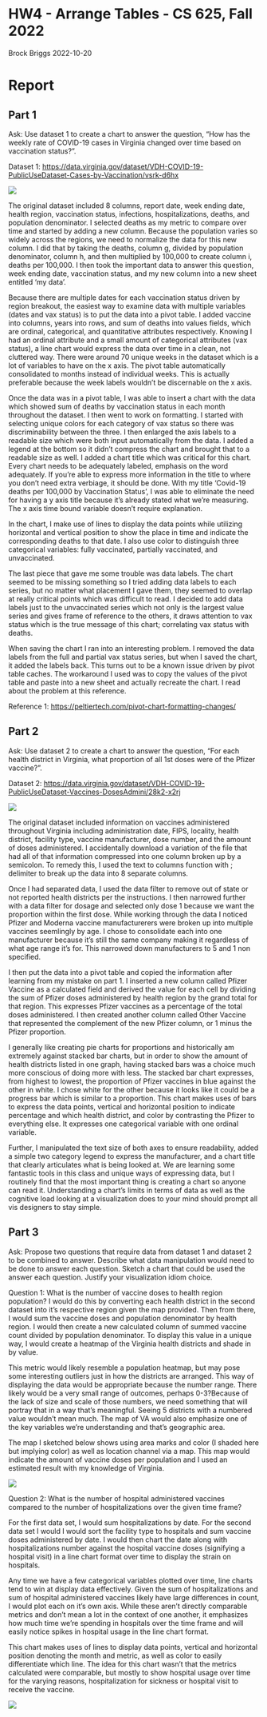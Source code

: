 HW4 - Arrange Tables - CS 625, Fall 2022
================
Brock Briggs
2022-10-20

# Report

## Part 1

Ask: Use dataset 1 to create a chart to answer the question, “How has
the weekly rate of COVID-19 cases in Virginia changed over time based on
vaccination status?”.

Dataset 1:
<https://data.virginia.gov/dataset/VDH-COVID-19-PublicUseDataset-Cases-by-Vaccination/vsrk-d6hx>

![](Part1.png)

The original dataset included 8 columns, report date, week ending date,
health region, vaccination status, infections, hospitalizations, deaths,
and population denominator. I selected deaths as my metric to compare
over time and started by adding a new column. Because the population
varies so widely across the regions, we need to normalize the data for
this new column. I did that by taking the deaths, column g, divided by
population denominator, column h, and then multiplied by 100,000 to
create column i, deaths per 100,000. I then took the important data to
answer this question, week ending date, vaccination status, and my new
column into a new sheet entitled ‘my data’.

Because there are multiple dates for each vaccination status driven by
region breakout, the easiest way to examine data with multiple variables
(dates and vax status) is to put the data into a pivot table. I added
vaccine into columns, years into rows, and sum of deaths into values
fields, which are ordinal, categorical, and quantitative attributes
respectively. Knowing I had an ordinal attribute and a small amount of
categorical attributes (vax status), a line chart would express the data
over time in a clean, not cluttered way. There were around 70 unique
weeks in the dataset which is a lot of variables to have on the x axis.
The pivot table automatically consolidated to months instead of
individual weeks. This is actually preferable because the week labels
wouldn’t be discernable on the x axis.

Once the data was in a pivot table, I was able to insert a chart with
the data which showed sum of deaths by vaccination status in each month
throughout the dataset. I then went to work on formatting. I started
with selecting unique colors for each category of vax status so there
was discriminability between the three. I then enlarged the axis labels
to a readable size which were both input automatically from the data. I
added a legend at the bottom so it didn’t compress the chart and brought
that to a readable size as well. I added a chart title which was
critical for this chart. Every chart needs to be adequately labeled,
emphasis on the word adequately. If you’re able to express more
information in the title to where you don’t need extra verbiage, it
should be done. With my title ‘Covid-19 deaths per 100,000 by
Vaccination Status’, I was able to eliminate the need for having a y
axis title because it’s already stated what we’re measuring. The x axis
time bound variable doesn’t require explanation.

In the chart, I make use of lines to display the data points while
utilizing horizontal and vertical position to show the place in time and
indicate the corresponding deaths to that date. I also use color to
distinguish three categorical variables: fully vaccinated, partially
vaccinated, and unvaccinated.

The last piece that gave me some trouble was data labels. The chart
seemed to be missing something so I tried adding data labels to each
series, but no matter what placement I gave them, they seemed to overlap
at really critical points which was difficult to read. I decided to add
data labels just to the unvaccinated series which not only is the
largest value series and gives frame of reference to the others, it
draws attention to vax status which is the true message of this chart;
correlating vax status with deaths.

When saving the chart I ran into an interesting problem. I removed the
data labels from the full and partial vax status series, but when I
saved the chart, it added the labels back. This turns out to be a known
issue driven by pivot table caches. The workaround I used was to copy
the values of the pivot table and paste into a new sheet and actually
recreate the chart. I read about the problem at this reference.

Reference 1: <https://peltiertech.com/pivot-chart-formatting-changes/>

## Part 2

Ask: Use dataset 2 to create a chart to answer the question, “For each
health district in Virginia, what proportion of all 1st doses were of
the Pfizer vaccine?”.

Dataset 2:
<https://data.virginia.gov/dataset/VDH-COVID-19-PublicUseDataset-Vaccines-DosesAdmini/28k2-x2rj>

![](Part2.png)

The original dataset included information on vaccines administered
throughout Virginia including administration date, FIPS, locality,
health district, facility type, vaccine manufacturer, dose number, and
the amount of doses administered. I accidentally download a variation of
the file that had all of that information compressed into one column
broken up by a semicolon. To remedy this, I used the text to columns
function with ; delimiter to break up the data into 8 separate columns.

Once I had separated data, I used the data filter to remove out of state
or not reported health districts per the instructions. I then narrowed
further with a data filter for dosage and selected only dose 1 because
we want the proportion within the first dose. While working through the
data I noticed Pfizer and Moderna vaccine manufacturerers were broken up
into multiple vaccines seemlingly by age. I chose to consolidate each
into one manufacturer because it’s still the same company making it
regardless of what age range it’s for. This narrowed down manufacturers
to 5 and 1 non specified.

I then put the data into a pivot table and copied the information after
learning from my mistake on part 1. I inserted a new column called
Pfizer Vaccine as a calculated field and derived the value for each cell
by dividing the sum of Pfizer doses administered by health region by the
grand total for that region. This expresses Pfizer vaccines as a
percentage of the total doses administered. I then created another
column called Other Vaccine that represented the complement of the new
Pfizer column, or 1 minus the Pfizer proportion.

I generally like creating pie charts for proportions and historically am
extremely against stacked bar charts, but in order to show the amount of
health districts listed in one graph, having stacked bars was a choice
much more conscious of doing more with less. The stacked bar chart
expresses, from highest to lowest, the proportion of Pfizer vaccines in
blue against the other in white. I chose white for the other because it
looks like it could be a progress bar which is similar to a proportion.
This chart makes uses of bars to express the data points, vertical and
horizontal position to indicate percentage and which health district,
and color by contrasting the Pfizer to everything else. It expresses one
categorical variable with one ordinal variable.

Further, I manipulated the text size of both axes to ensure readability,
added a simple two category legend to express the manufacturer, and a
chart title that clearly articulates what is being looked at. We are
learning some fantastic tools in this class and unique ways of
expressing data, but I routinely find that the most important thing is
creating a chart so anyone can read it. Understanding a chart’s limits
in terms of data as well as the cognitive load looking at a
visualization does to your mind should prompt all vis designers to stay
simple.

## Part 3

Ask: Propose two questions that require data from dataset 1 and dataset
2 to be combined to answer. Describe what data manipulation would need
to be done to answer each question. Sketch a chart that could be used
the answer each question. Justify your visualization idiom choice.

Question 1: What is the number of vaccine doses to health region
population? I would do this by converting each health district in the
second dataset into it’s respective region given the map provided. Then
from there, I would sum the vaccine doses and population denominator by
health region. I would then create a new calculated column of summed
vaccine count divided by population denominator. To display this value
in a unique way, I would create a heatmap of the Virginia health
districts and shade in by value.

This metric would likely resemble a population heatmap, but may pose
some interesting outliers just in how the districts are arranged. This
way of displaying the data would be appropriate because the number
range. There likely would be a very small range of outcomes, perhaps
0-3?Because of the lack of size and scale of those numbers, we need
something that will portray that in a way that’s meaningful. Seeing 5
districts with a numbered value wouldn’t mean much. The map of VA would
also emphasize one of the key variables we’re understanding and that’s
geographic area.

The map I sketched below shows using area marks and color (I shaded here
but implying color) as well as location channel via a map. This map
would indicate the amount of vaccine doses per population and I used an
estimated result with my knowledge of Virginia.

![](Part3.2.jpeg)

Question 2: What is the number of hospital administered vaccines
compared to the number of hospitalizations over the given time frame?

For the first data set, I would sum hospitalizations by date. For the
second data set I would I would sort the facility type to hospitals and
sum vaccine doses administered by date. I would then chart the date
along with hospitalizations number against the hospital vaccine doses
(signifying a hospital visit) in a line chart format over time to
display the strain on hospitals.

Any time we have a few categorical variables plotted over time, line
charts tend to win at display data effectively. Given the sum of
hospitalizations and sum of hospital administered vaccines likely have
large differences in count, I would plot each on it’s own axis. While
these aren’t directly comparable metrics and don’t mean a lot in the
context of one another, it emphasizes how much time we’re spending in
hospitals over the time frame and will easily notice spikes in hospital
usage in the line chart format.

This chart makes uses of lines to display data points, vertical and
horizontal position denoting the month and metric, as well as color to
easily differentiate which line. The idea for this chart wasn’t that the
metrics calculated were comparable, but mostly to show hospital usage
over time for the varying reasons, hospitalization for sickness or
hospital visit to receive the vaccine.

![](Part3.1.jpeg)
